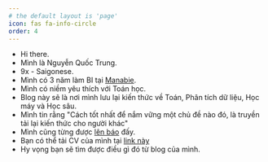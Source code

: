 ```yaml
---
# the default layout is 'page'
icon: fas fa-info-circle
order: 4
---
```


- Hi there.
- Mình là Nguyễn Quốc Trung.
- 9x - Saigonese.
- Mình có 3 năm làm BI tại [Manabie](https://www.manabie.vn/).
- Mình có niềm yêu thích với Toán học.
- Blog này sẽ là nơi mình lưu lại kiến thức về Toán, Phân tích dữ liệu, Học máy và Học sâu.
- Mình tin rằng "Cách tốt nhất để nắm vững một chủ đề nào đó, là truyền tải lại kiến thức cho người khác"
- Mình cũng từng được [lên báo](https://doanthanhnien.vn/tin-tuc/hoi-sinh-vien-viet-nam/hoi-thanh-nien---sinh-vien-viet-nam-tai-malaysia-ket-noi-cong-dong) đấy.
- Bạn có thể tải CV của mình tại [link này](https://drive.google.com/file/d/1TWHyUIBLjeNxrVJVWrHQGhOeB7jA7kxD/view)
- Hy vọng bạn sẽ tìm được điều gì đó từ blog của mình.